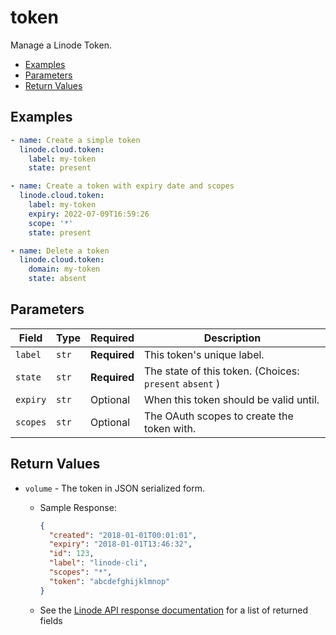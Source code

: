 # token

Manage a Linode Token.


- [Examples](#examples)
- [Parameters](#parameters)
- [Return Values](#return-values)

## Examples

```yaml
- name: Create a simple token 
  linode.cloud.token:
    label: my-token
    state: present
```

```yaml
- name: Create a token with expiry date and scopes 
  linode.cloud.token:
    label: my-token
    expiry: 2022-07-09T16:59:26
    scope: '*'
    state: present
```

```yaml
- name: Delete a token
  linode.cloud.token:
    domain: my-token
    state: absent
```










## Parameters

| Field     | Type | Required | Description                                                                  |
|-----------|------|----------|------------------------------------------------------------------------------|
| `label` | `str` | **Required** | This token's unique label.   |
| `state` | `str` | **Required** | The state of this token.  (Choices:  `present`  `absent` ) |
| `expiry` | `str` | Optional | When this token should be valid until.   |
| `scopes` | `str` | Optional | The OAuth scopes to create the token with.   |






## Return Values

- `volume` - The token in JSON serialized form.

    - Sample Response:
        ```json
        {
          "created": "2018-01-01T00:01:01",
          "expiry": "2018-01-01T13:46:32",
          "id": 123,
          "label": "linode-cli",
          "scopes": "*",
          "token": "abcdefghijklmnop"
        }
        ```
    - See the [Linode API response documentation](https://www.linode.com/docs/api/profile/#personal-access-token-create__responses) for a list of returned fields


